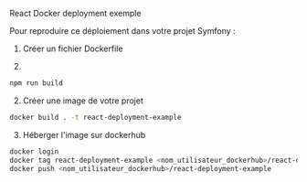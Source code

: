 React Docker deployment exemple

Pour reproduire ce déploiement dans votre projet Symfony :
1. Créer un fichier Dockerfile

2. 
```bash
npm run build
```

2. Créer une image de votre projet
```bash
docker build . -t react-deployment-example
```

3. Héberger l'image sur dockerhub
```bash
docker login
docker tag react-deployment-example <nom_utilisateur_dockerhub>/react-deployment-example
docker push <nom_utilisateur_dockerhub>/react-deployment-example
```

